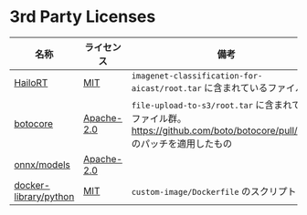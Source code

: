 # 3rd Party Licenses

| 名称                                                               | ライセンス                                                              | 備考                                                                                                                     |
| ------------------------------------------------------------------ | ----------------------------------------------------------------------- | ------------------------------------------------------------------------------------------------------------------------ |
| [HailoRT](https://github.com/hailo-ai/hailort/)                    | [MIT](https://github.com/hailo-ai/hailort/blob/master/hailort/LICENSE)  | `imagenet-classification-for-aicast/root.tar` に含まれているファイル群                                                   |
| [botocore](https://github.com/boto/botocore/)                      | [Apache-2.0](https://github.com/boto/botocore/blob/develop/LICENSE.txt) | `file-upload-to-s3/root.tar` に含まれているファイル群。https://github.com/boto/botocore/pull/2541 のパッチを適用したもの |
| [onnx/models](https://github.com/onnx/models/)                     | [Apache-2.0](https://github.com/onnx/models/blob/main/LICENSE)          |                                                                                                                          |
| [docker-library/python](https://github.com/docker-library/python/) | [MIT](https://github.com/docker-library/python/blob/master/LICENSE)     | `custom-image/Dockerfile` のスクリプト                                                                                   |
